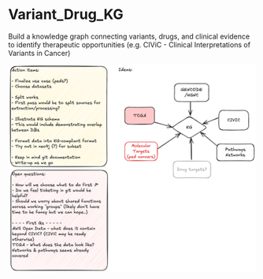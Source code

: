 # Variant_Drug_KG
Build a knowledge graph connecting variants, drugs, and clinical evidence to identify therapeutic opportunities (e.g. CIViC - Clinical Interpretations of Variants in Cancer)

![FlowChart](Untitled-2025-10-01-1244.png)

